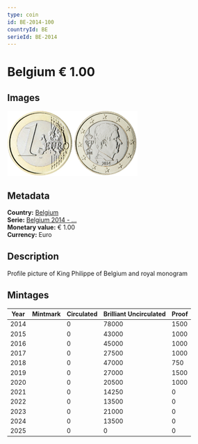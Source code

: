 ```yaml
---
type: coin
id: BE-2014-100
countryId: BE
serieId: BE-2014
---
```


# Belgium € 1.00

## Images

<img src="../../../Images/common-2007-100.webp" height="150" alt="Front image"><img src="Images/belgium-2014-100.webp" height="150" alt="Back image">

## Metadata

**Country:** [Belgium](../index.md)\
**Serie:** [Belgium 2014 - ...](index.md)\
**Monetary value:** € 1.00\
**Currency:** Euro

## Description

Profile picture of King Philippe of Belgium and royal monogram

## Mintages

| Year | Mintmark | Circulated | Brilliant Uncirculated | Proof |
| ---- | -------- | ---------- | ---------------------- | ----- |
| 2014 |          | 0          | 78000                  | 1500  |
| 2015 |          | 0          | 43000                  | 1000  |
| 2016 |          | 0          | 45000                  | 1000  |
| 2017 |          | 0          | 27500                  | 1000  |
| 2018 |          | 0          | 47000                  | 750   |
| 2019 |          | 0          | 27000                  | 1500  |
| 2020 |          | 0          | 20500                  | 1000  |
| 2021 |          | 0          | 14250                  | 0     |
| 2022 |          | 0          | 13500                  | 0     |
| 2023 |          | 0          | 21000                  | 0     |
| 2024 |          | 0          | 13500                  | 0     |
| 2025 |          | 0          | 0                      | 0     |
